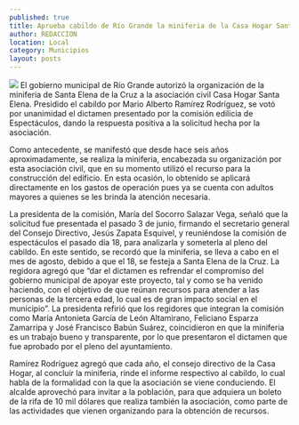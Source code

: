 ```yaml
---
published: true
title: Aprueba cabildo de Río Grande la miniferia de la Casa Hogar Santa Elena
author: REDACCION
location: Local
category: Municipios
layout: posts
---
```


![](http://i.imgur.com/txxSOpnm.jpg)
El gobierno municipal de Río Grande autorizó la organización de la miniferia de Santa Elena de la Cruz a la asociación civil Casa Hogar Santa Elena. 
Presidido el cabildo por Mario Alberto Ramírez Rodríguez, se votó por unanimidad el dictamen presentado por la comisión edilicia de Espectáculos, dando la respuesta positiva a la solicitud hecha por la asociación.

Como antecedente, se manifestó que desde hace seis años aproximadamente, se realiza la miniferia, encabezada su organización por esta asociación civil, que en su momento utilizó el recurso para la construcción del edificio.
En esta ocasión, lo obtenido se aplicará directamente en los gastos de operación pues ya se cuenta con adultos mayores a quienes se les brinda la atención necesaria.

La presidenta de la comisión, María del Socorro Salazar Vega, señaló que la solicitud fue presentada el pasado 3 de junio, firmando el secretario general del Consejo Directivo, Jesús Zapata Esquivel, y reuniéndose la comisión de espectáculos el pasado día 18, para analizarla y someterla al pleno del cabildo.
En este sentido, se recordó que la miniferia, se lleva a cabo en el mes de agosto, debido a que el 18, se festeja a Santa Elena de la Cruz.
La regidora agregó que “dar el dictamen es refrendar el compromiso del gobierno municipal  de apoyar este proyecto, tal y como se ha venido haciendo, con el objetivo de que reúnan recursos para atender a las personas de la tercera edad, lo cual es de gran impacto social en el municipio”.
La presidenta refirió que los regidores que integran la comisión como María Antonieta García de León Altamirano, Feliciano Esparza Zamarripa y José Francisco Babún Suárez, coincidieron en que la miniferia es un trabajo bueno y transparente, por lo que presentaron el dictamen que fue aprobado por el pleno del ayuntamiento.

Ramírez Rodríguez agregó que cada año, el consejo directivo de la Casa Hogar, al concluir la miniferia, rinde el informe respectivo al cabildo, lo cual habla de la formalidad con la que la asociación se viene conduciendo.
El alcalde aprovechó para invitar a la población, para que adquiera un boleto de la rifa de 10 mil dólares que realiza también la asociación, como parte de las actividades que vienen organizando para la obtención de recursos.
